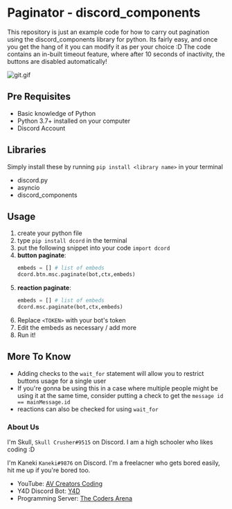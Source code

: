 # Paginator - discord_components
This repository is just an example code for how to carry out pagination using the discord_components library for python. Its fairly easy, and once you get the hang of it you can modify it as per your choice :D
The code contains an in-built timeout feature, where after 10 seconds of inactivity, the buttons are disabled automatically!

![git.gif](https://github.com/SkullCrusher0003/paginator/blob/main/git.gif)

## Pre Requisites
- Basic knowledge of Python
- Python 3.7+ installed on your computer
- Discord Account

## Libraries
Simply install these by running `pip install <library name>` in your terminal
- discord.py
- asyncio
- discord_components

## Usage
1. create your python file
2. type `pip install dcord` in the terminal
3. put the following snippet into your code `import dcord`
4. **button paginate**: 
	```python
	embeds = [] # list of embeds
	dcord.btn.msc.paginate(bot,ctx,embeds)
	```
5. **reaction paginate**: 
	```python
	embeds = [] # list of embeds
	dcord.msc.paginate(bot,ctx,embeds)
	```
6. Replace `<TOKEN>` with your bot's token
7. Edit the embeds as necessary / add more
8. Run it!

## More To Know
- Adding checks to the `wait_for` statement will allow you to restrict buttons usage for a single user
- If you're gonna be using this in a case where multiple people might be using it at the same time, consider putting a check to get the `message id == mainMessage.id`
- reactions can also be checked for using `wait_for`

### About Us
I'm Skull, `Skull Crusher#9515` on Discord. I am a high schooler who likes coding :D

I'm Kaneki `Kaneki#9876` on Discord. I'm a freelacner who gets bored easily, hit me up if you're bored too.

- YouTube: [AV Creators Coding](https://www.youtube.com/channel/UCcWfrKzR9cm-QKUZKAcxLXQ)
- Y4D Discord Bot: [Y4D](https://dsc.gg/y4d)
- Programming Server: [The Coders Arena](https://dsc.gg/codersarena)
